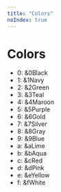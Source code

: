 ```yaml
---
title: "Colors"
noIndex: true
---
```

# Colors
- 0: &0Black
- 1: &1Navy
- 2: &2Green
- 3: &3Teal
- 4: &4Maroon
- 5: &5Purple
- 6: &6Gold
- 7: &7Silver
- 8: &8Gray
- 9: &9Blue
- a: &aLime
- b: &bAqua
- c: &cRed
- d: &dPink
- e: &eYellow
- f: &fWhite